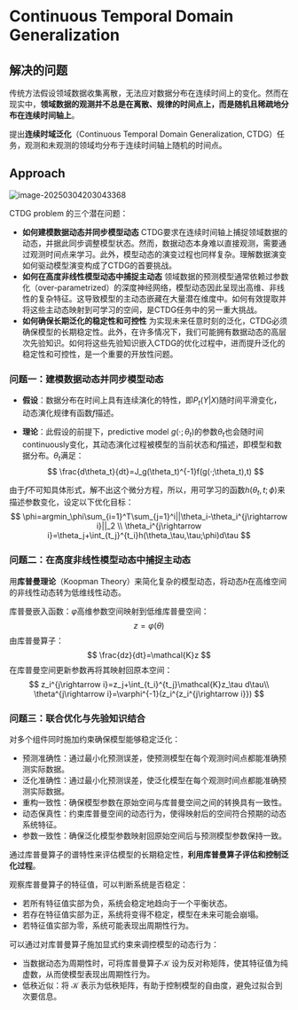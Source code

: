 # Continuous Temporal Domain Generalization

## 解决的问题

传统方法假设领域数据收集离散，无法应对数据分布在连续时间上的变化。然而在现实中，**领域数据的观测并不总是在离散、规律的时间点上，而是随机且稀疏地分布在连续时间轴上**。

提出**连续时域泛化**（Continuous Temporal Domain Generalization, CTDG）任务，观测和未观测的领域均分布于连续时间轴上随机的时间点。

## Approach

![image-20250304203043368](https://houxiong-pictures.oss-cn-beijing.aliyuncs.com/image-20250304203043368.png)

CTDG problem 的三个潜在问题：

- **如何建模数据动态并同步模型动态**
  CTDG要求在连续时间轴上捕捉领域数据的动态，并据此同步调整模型状态。然而，数据动态本身难以直接观测，需要通过观测时间点来学习。此外，模型动态的演变过程也同样复杂。理解数据演变如何驱动模型演变构成了CTDG的首要挑战。
- **如何在高度非线性模型动态中捕捉主动态**
  领域数据的预测模型通常依赖过参数化（over-parametrized）的深度神经网络，模型动态因此呈现出高维、非线性的复杂特征。这导致模型的主动态嵌藏在大量潜在维度中。如何有效提取并将这些主动态映射到可学习的空间，是CTDG任务中的另一重大挑战。
- **如何确保长期泛化的稳定性和可控性**
  为实现未来任意时刻的泛化，CTDG必须确保模型的长期稳定性。此外，在许多情况下，我们可能拥有数据动态的高层次先验知识。如何将这些先验知识嵌入CTDG的优化过程中，进而提升泛化的稳定性和可控性，是一个重要的开放性问题。

### 问题一：建模数据动态并同步模型动态

- **假设**：数据分布在时间上具有连续演化的特性，即$P_t(Y|X)$随时间平滑变化，动态演化规律有函数$f$描述。

- **理论**：此假设的前提下，predictive model $g(·;\theta_t)$的参数$\theta_t$也会随时间continuously变化，其动态演化过程被模型的当前状态和$f$描述，即模型和数据分布。$\theta_t$满足：
  $$
  \frac{d\theta_t}{dt}=J_g(\theta_t)^{-1}f(g(·;\theta_t),t)
  $$

由于$f$不可知具体形式，解不出这个微分方程，所以，用可学习的函数$h(\theta_t,t;\phi)$来描述参数变化，设定以下优化目标：
$$
\phi=argmin_\phi\sum_{i=1}^T\sum_{j=1}^i||\theta_i-\theta_i^{j\rightarrow i}||_2 \\
\theta_i^{j\rightarrow i}=\theta_j+\int_{t_j}^{t_i}h(\theta_\tau,\tau;\phi)d\tau
$$

### 问题二：在高度非线性模型动态中捕捉主动态

用**库普曼理论**（Koopman Theory）来简化复杂的模型动态，将动态$h$在高维空间的非线性动态转为低维线性动态。

库普曼嵌入函数：$\varphi$高维参数空间映射到低维库普曼空间：
$$
z=\varphi(\theta)
$$
由库普曼算子：
$$
\frac{dz}{dt}=\mathcal{K}z
$$
在库普曼空间更新参数再将其映射回原本空间：
$$
z_i^{j\rightarrow i}=z_j+\int_{t_i}^{t_j}\mathcal{K}z_\tau d\tau\\
\theta^{j\rightarrow i}=\varphi^{-1}(z_i^{z_i^{j\rightarrow i}})
$$

### 问题三：联合优化与先验知识结合

对多个组件同时施加约束确保模型能够稳定泛化：

- 预测准确性：通过最小化预测误差，使预测模型在每个观测时间点都能准确预测实际数据。
- 泛化准确性：通过最小化预测误差，使泛化模型在每个观测时间点都能准确预测实际数据。
- 重构一致性：确保模型参数在原始空间与库普曼空间之间的转换具有一致性。
- 动态保真性：约束库普曼空间的动态行为，使得映射后的空间符合预期的动态系统特征。
- 参数一致性：确保泛化模型参数映射回原始空间后与预测模型参数保持一致。

通过库普曼算子的谱特性来评估模型的长期稳定性，**利用库普曼算子评估和控制泛化过程**。

观察库普曼算子的特征值，可以判断系统是否稳定：

- 若所有特征值实部为负，系统会稳定地趋向于一个平衡状态。
- 若存在特征值实部为正，系统将变得不稳定，模型在未来可能会崩塌。
- 若特征值实部为零，系统可能表现出周期性行为。

可以通过对库普曼算子施加显式约束来调控模型的动态行为：

- 当数据动态为周期性时，可将库普曼算子$\mathcal{K}$ 设为反对称矩阵，使其特征值为纯虚数，从而使模型表现出周期性行为。
- 低秩近似：将 $\mathcal{K}$ 表示为低秩矩阵，有助于控制模型的自由度，避免过拟合到次要信息。
